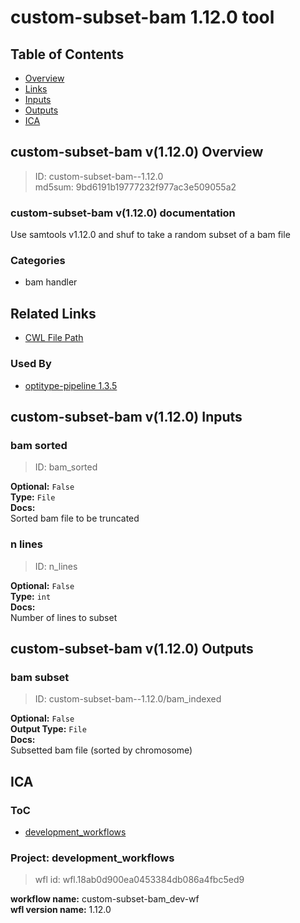 
custom-subset-bam 1.12.0 tool
=============================

## Table of Contents
  
- [Overview](#custom-subset-bam-v1120-overview)  
- [Links](#related-links)  
- [Inputs](#custom-subset-bam-v1120-inputs)  
- [Outputs](#custom-subset-bam-v1120-outputs)  
- [ICA](#ica)  


## custom-subset-bam v(1.12.0) Overview



  
> ID: custom-subset-bam--1.12.0  
> md5sum: 9bd6191b19777232f977ac3e509055a2

### custom-subset-bam v(1.12.0) documentation
  
Use samtools v1.12.0 and shuf to take a random subset of a bam file

### Categories
  
- bam handler  


## Related Links
  
- [CWL File Path](../../../../../../tools/custom-subset-bam/1.12.0/custom-subset-bam__1.12.0.cwl)  


### Used By
  
- [optitype-pipeline 1.3.5](../../../workflows/optitype-pipeline/1.3.5/optitype-pipeline__1.3.5.md)  

  


## custom-subset-bam v(1.12.0) Inputs

### bam sorted



  
> ID: bam_sorted
  
**Optional:** `False`  
**Type:** `File`  
**Docs:**  
Sorted bam file to be truncated


### n lines



  
> ID: n_lines
  
**Optional:** `False`  
**Type:** `int`  
**Docs:**  
Number of lines to subset

  


## custom-subset-bam v(1.12.0) Outputs

### bam subset



  
> ID: custom-subset-bam--1.12.0/bam_indexed  

  
**Optional:** `False`  
**Output Type:** `File`  
**Docs:**  
Subsetted bam file (sorted by chromosome)
  

  


## ICA

### ToC
  
- [development_workflows](#project-development_workflows)  


### Project: development_workflows


> wfl id: wfl.18ab0d900ea0453384db086a4fbc5ed9  

  
**workflow name:** custom-subset-bam_dev-wf  
**wfl version name:** 1.12.0  

  

